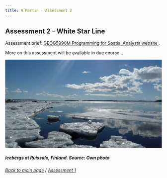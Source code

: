 ```yaml
---
title: R Martin - Assessment 2
---
```

## Assessment 2 - White Star Line

Assessment brief: <a href="https://www.geog.leeds.ac.uk/courses/computing/study/core-python/assessment2/index.html" target="_blank"> GEOG5990M Programming for Spatial Analysts website </a>.

More on this assessment will be available in due course...

![Icebergs at Ruissalo, Finland - R Martin](icebergs1.jpg "Icebergs, Ruissalo, Finland - R Martin")
##### Icebergs at Ruissalo, Finland. Source: Own photo

[*Back to main page*](https://gy19rgm.github.io/) / [*Assessment 1*](https://gy19rgm.github.io/Assessment1)